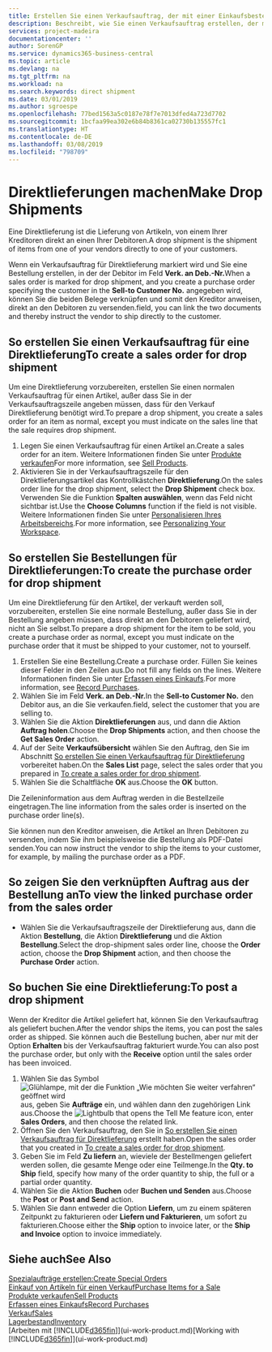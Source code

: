 ```yaml
---
title: Erstellen Sie einen Verkaufsauftrag, der mit einer Einkaufsbestellung für eine direkte Lieferung verknüpft ist | Microsoft Docs
description: Beschreibt, wie Sie einen Verkaufsauftrag erstellen, der mit einer Bestellung verknüpft ist, um sicherzustellen, dass die Artikel vom Kreditor direkt an den Debitor versendet werden
services: project-madeira
documentationcenter: ''
author: SorenGP
ms.service: dynamics365-business-central
ms.topic: article
ms.devlang: na
ms.tgt_pltfrm: na
ms.workload: na
ms.search.keywords: direct shipment
ms.date: 03/01/2019
ms.author: sgroespe
ms.openlocfilehash: 77bed1563a5c0187e78f7e7013dfed4a723d7702
ms.sourcegitcommit: 1bcfaa99ea302e6b84b8361ca02730b135557fc1
ms.translationtype: HT
ms.contentlocale: de-DE
ms.lasthandoff: 03/08/2019
ms.locfileid: "798709"
---
```

# <a name="make-drop-shipments"></a><span data-ttu-id="621ac-103">Direktlieferungen machen</span><span class="sxs-lookup"><span data-stu-id="621ac-103">Make Drop Shipments</span></span>
<span data-ttu-id="621ac-104">Eine Direktlieferung ist die Lieferung von Artikeln, von einem Ihrer Kreditoren direkt an einen Ihrer Debitoren.</span><span class="sxs-lookup"><span data-stu-id="621ac-104">A drop shipment is the shipment of items from one of your vendors directly to one of your customers.</span></span>

<span data-ttu-id="621ac-105">Wenn ein Verkaufsauftrag für Direktlieferung markiert wird und Sie eine Bestellung erstellen, in der der Debitor im Feld **Verk. an Deb.-Nr.**</span><span class="sxs-lookup"><span data-stu-id="621ac-105">When a sales order is marked for drop shipment, and you create a purchase order specifying the customer in the **Sell-to Customer No.**</span></span> <span data-ttu-id="621ac-106">angegeben wird, können Sie die beiden Belege verknüpfen und somit den Kreditor anweisen, direkt an den Debitoren zu versenden.</span><span class="sxs-lookup"><span data-stu-id="621ac-106">field, you can link the two documents and thereby instruct the vendor to ship directly to the customer.</span></span>

## <a name="to-create-a-sales-order-for-drop-shipment"></a><span data-ttu-id="621ac-107">So erstellen Sie einen Verkaufsauftrag für eine Direktlieferung</span><span class="sxs-lookup"><span data-stu-id="621ac-107">To create a sales order for drop shipment</span></span>
<span data-ttu-id="621ac-108">Um eine Direktlieferung vorzubereiten, erstellen Sie einen normalen Verkaufsauftrag für einen Artikel, außer dass Sie in der Verkaufsauftragszeile angeben müssen, dass für den Verkauf Direktlieferung benötigt wird.</span><span class="sxs-lookup"><span data-stu-id="621ac-108">To prepare a drop shipment, you create a sales order for an item as normal, except you must indicate on the sales line that the sale requires drop shipment.</span></span>

1. <span data-ttu-id="621ac-109">Legen Sie einen Verkaufsauftrag für einen Artikel an.</span><span class="sxs-lookup"><span data-stu-id="621ac-109">Create a sales order for an item.</span></span> <span data-ttu-id="621ac-110">Weitere Informationen finden Sie unter [Produkte verkaufen](sales-how-sell-products.md)</span><span class="sxs-lookup"><span data-stu-id="621ac-110">For more information, see [Sell Products](sales-how-sell-products.md).</span></span>
2. <span data-ttu-id="621ac-111">Aktivieren Sie in der Verkaufsauftragszeile für den Direktlieferungsartikel das Kontrollkästchen **Direktlieferung**.</span><span class="sxs-lookup"><span data-stu-id="621ac-111">On the sales order line for the drop shipment, select the **Drop Shipment** check box.</span></span> <span data-ttu-id="621ac-112">Verwenden Sie die Funktion **Spalten auswählen**, wenn das Feld nicht sichtbar ist.</span><span class="sxs-lookup"><span data-stu-id="621ac-112">Use the **Choose Columns** function if the field is not visible.</span></span> <span data-ttu-id="621ac-113">Weitere Informationen finden Sie unter [Personalisieren Ihres Arbeitsbereichs](ui-personalization-user.md).</span><span class="sxs-lookup"><span data-stu-id="621ac-113">For more information, see [Personalizing Your Workspace](ui-personalization-user.md).</span></span>

## <a name="to-create-the-purchase-order-for-drop-shipment"></a><span data-ttu-id="621ac-114">So erstellen Sie Bestellungen für Direktlieferungen:</span><span class="sxs-lookup"><span data-stu-id="621ac-114">To create the purchase order for drop shipment</span></span>
<span data-ttu-id="621ac-115">Um eine Direktlieferung für den Artikel, der verkauft werden soll, vorzubereiten, erstellen Sie eine normale Bestellung, außer dass Sie in der Bestellung angeben müssen, dass direkt an den Debitoren geliefert wird, nicht an Sie selbst.</span><span class="sxs-lookup"><span data-stu-id="621ac-115">To prepare a drop shipment for the item to be sold, you create a purchase order as normal, except you must indicate on the purchase order that it must be shipped to your customer, not to yourself.</span></span>

1. <span data-ttu-id="621ac-116">Erstellen Sie eine Bestellung.</span><span class="sxs-lookup"><span data-stu-id="621ac-116">Create a purchase order.</span></span> <span data-ttu-id="621ac-117">Füllen Sie keines dieser Felder in den Zeilen aus.</span><span class="sxs-lookup"><span data-stu-id="621ac-117">Do not fill any fields on the lines.</span></span> <span data-ttu-id="621ac-118">Weitere Informationen finden Sie unter [Erfassen eines Einkaufs](purchasing-how-record-purchases.md).</span><span class="sxs-lookup"><span data-stu-id="621ac-118">For more information, see [Record Purchases](purchasing-how-record-purchases.md).</span></span>
2. <span data-ttu-id="621ac-119">Wählen Sie im Feld **Verk. an Deb.-Nr.**</span><span class="sxs-lookup"><span data-stu-id="621ac-119">In the **Sell-to Customer No.**</span></span> <span data-ttu-id="621ac-120">den Debitor aus, an die Sie verkaufen.</span><span class="sxs-lookup"><span data-stu-id="621ac-120">field, select the customer that you are selling to.</span></span>
3. <span data-ttu-id="621ac-121">Wählen Sie die Aktion **Direktlieferungen** aus, und dann die Aktion **Auftrag holen**.</span><span class="sxs-lookup"><span data-stu-id="621ac-121">Choose the **Drop Shipments** action, and then choose the **Get Sales Order** action.</span></span>
4. <span data-ttu-id="621ac-122">Auf der Seite **Verkaufsübersicht** wählen Sie den Auftrag, den Sie im Abschnitt [So erstellen Sie einen Verkaufsauftrag für Direktlieferung](sales-how-drop-shipment.md#to-create-a-sales-order-for-drop-shipment) vorbereitet haben.</span><span class="sxs-lookup"><span data-stu-id="621ac-122">On the **Sales List** page, select the sales order that you prepared in [To create a sales order for drop shipment](sales-how-drop-shipment.md#to-create-a-sales-order-for-drop-shipment).</span></span>
5. <span data-ttu-id="621ac-123">Wählen Sie die Schaltfläche **OK** aus.</span><span class="sxs-lookup"><span data-stu-id="621ac-123">Choose the **OK** button.</span></span>

<span data-ttu-id="621ac-124">Die Zeileninformation aus dem Auftrag werden in die Bestellzeile eingetragen.</span><span class="sxs-lookup"><span data-stu-id="621ac-124">The line information from the sales order is inserted on the purchase order line(s).</span></span>

<span data-ttu-id="621ac-125">Sie können nun den Kreditor anweisen, die Artikel an Ihren Debitoren zu versenden, indem Sie ihm beispielsweise die Bestellung als PDF-Datei senden.</span><span class="sxs-lookup"><span data-stu-id="621ac-125">You can now instruct the vendor to ship the items to your customer, for example, by mailing the purchase order as a PDF.</span></span>     

## <a name="to-view-the-linked-purchase-order-from-the-sales-order"></a><span data-ttu-id="621ac-126">So zeigen Sie den verknüpften Auftrag aus der Bestellung an</span><span class="sxs-lookup"><span data-stu-id="621ac-126">To view the linked purchase order from the sales order</span></span>
* <span data-ttu-id="621ac-127">Wählen Sie die Verkaufsauftragszeile der Direktlieferung aus, dann die Aktion **Bestellung**, die Aktion **Direktlieferung** und die Aktion **Bestellung**.</span><span class="sxs-lookup"><span data-stu-id="621ac-127">Select the drop-shipment sales order line, choose the **Order** action, choose the **Drop Shipment** action, and then choose the **Purchase Order** action.</span></span>

## <a name="to-post-a-drop-shipment"></a><span data-ttu-id="621ac-128">So buchen Sie eine Direktlieferung:</span><span class="sxs-lookup"><span data-stu-id="621ac-128">To post a drop shipment</span></span>
<span data-ttu-id="621ac-129">Wenn der Kreditor die Artikel geliefert hat, können Sie den Verkaufsauftrag als geliefert buchen.</span><span class="sxs-lookup"><span data-stu-id="621ac-129">After the vendor ships the items, you can post the sales order as shipped.</span></span> <span data-ttu-id="621ac-130">Sie können auch die Bestellung buchen, aber nur mit der Option **Erhalten** bis der Verkaufsauftrag fakturiert wurde.</span><span class="sxs-lookup"><span data-stu-id="621ac-130">You can also post the purchase order, but only with the **Receive** option until the sales order has been invoiced.</span></span>

1. <span data-ttu-id="621ac-131">Wählen Sie das Symbol ![Glühlampe, mit der die Funktion „Wie möchten Sie weiter verfahren“ geöffnet wird](media/ui-search/search_small.png "Wie möchten Sie weiter verfahren?") aus, geben Sie **Aufträge** ein, und wählen dann den zugehörigen Link aus.</span><span class="sxs-lookup"><span data-stu-id="621ac-131">Choose the ![Lightbulb that opens the Tell Me feature](media/ui-search/search_small.png "Tell me what you want to do") icon, enter **Sales Orders**, and then choose the related link.</span></span>
2. <span data-ttu-id="621ac-132">Öffnen Sie den Verkaufsauftrag, den Sie in [So erstellen Sie einen Verkaufsauftrag für Direktlieferung]() erstellt haben.</span><span class="sxs-lookup"><span data-stu-id="621ac-132">Open the sales order that you created in [To create a sales order for drop shipment]().</span></span>
3. <span data-ttu-id="621ac-133">Geben Sie im Feld **Zu liefern** an, wieviele der Bestellmengen geliefert werden sollen, die gesamte Menge oder eine Teilmenge.</span><span class="sxs-lookup"><span data-stu-id="621ac-133">In the **Qty. to Ship** field, specify how many of the order quantity to ship, the full or a partial order quantity.</span></span>
4. <span data-ttu-id="621ac-134">Wählen Sie die Aktion **Buchen** oder **Buchen und Senden** aus.</span><span class="sxs-lookup"><span data-stu-id="621ac-134">Choose the **Post** or **Post and Send** action.</span></span>
5. <span data-ttu-id="621ac-135">Wählen Sie dann entweder die Option **Liefern**, um zu einem späteren Zeitpunkt zu fakturieren oder **Liefern und Fakturieren**, um sofort zu fakturieren.</span><span class="sxs-lookup"><span data-stu-id="621ac-135">Choose either the **Ship** option to invoice later, or the **Ship and Invoice** option to invoice immediately.</span></span>

## <a name="see-also"></a><span data-ttu-id="621ac-136">Siehe auch</span><span class="sxs-lookup"><span data-stu-id="621ac-136">See Also</span></span>
[<span data-ttu-id="621ac-137">Spezialaufträge erstellen:</span><span class="sxs-lookup"><span data-stu-id="621ac-137">Create Special Orders</span></span>](sales-how-to-create-special-orders.md)  
[<span data-ttu-id="621ac-138">Einkauf von Artikeln für einen Verkauf</span><span class="sxs-lookup"><span data-stu-id="621ac-138">Purchase Items for a Sale</span></span>](purchasing-how-purchase-products-sale.md)  
[<span data-ttu-id="621ac-139">Produkte verkaufen</span><span class="sxs-lookup"><span data-stu-id="621ac-139">Sell Products</span></span>](sales-how-sell-products.md)  
[<span data-ttu-id="621ac-140">Erfassen eines Einkaufs</span><span class="sxs-lookup"><span data-stu-id="621ac-140">Record Purchases</span></span>](purchasing-how-record-purchases.md)  
[<span data-ttu-id="621ac-141">Verkauf</span><span class="sxs-lookup"><span data-stu-id="621ac-141">Sales</span></span>](sales-manage-sales.md)  
[<span data-ttu-id="621ac-142">Lagerbestand</span><span class="sxs-lookup"><span data-stu-id="621ac-142">Inventory</span></span>](inventory-manage-inventory.md)  
<span data-ttu-id="621ac-143">[Arbeiten mit [!INCLUDE[d365fin](includes/d365fin_md.md)]](ui-work-product.md)</span><span class="sxs-lookup"><span data-stu-id="621ac-143">[Working with [!INCLUDE[d365fin](includes/d365fin_md.md)]](ui-work-product.md)</span></span>
